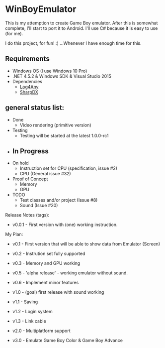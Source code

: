 # WinBoyEmulator
This is my attemption to create Game Boy emulator. After this is somewhat complete, I'll start to port it to Android. 
I'll use C# because it is easy to use (for me).

I do this project, for fun! :)
...Whenever I have enough time for this.

## Requirements
 * Windows OS (I use Windows 10 Pro)
 * .NET 4.5.2 & Windows SDK & Visual Studio 2015
 * Dependencies
     * [Log4Any](https://github.com/saku-kaarakainen/Log4Any)
     * [SharpDX](http://sharpdx.org/)

## general status list:
* Done
    * Video rendering (primitive version)
* Testing
    * Testing will be started at the latest 1.0.0-rc1
* In Progress
   - 
* On hold
   *  Instruction set for CPU (specification, issue #2)
   *  CPU (General issue #32)
* Proof of Concept
   * Memory
   * GPU
* TODO
    * Test classes and/or project (Issue #8)
    * Sound (Issue #20)

Release Notes (tags):
 * v0.0.1 - First version with (one) working instruction.

My Plan:
 * v0.1 - First version that will be able to show data from Emulator (Screen) 
 * v0.2 - Instrution set fully supported
 * v0.3 - Memory and GPU working
 * v0.5 - 'alpha release' - working emulator without sound.
 * v0.6 - Implement minor features
 * v1.0 - (goal) first release with sound working
 
 * v1.1 - Saving
 * v1.2 - Login system
 * v1.3 - Link cable
 * v2.0 - Multiplatform support
 * v3.0 - Emulate Game Boy Color & Game Boy Advance

